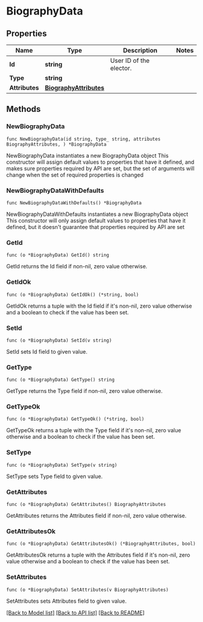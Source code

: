 # BiographyData

## Properties

Name | Type | Description | Notes
------------ | ------------- | ------------- | -------------
**Id** | **string** | User ID of the elector. | 
**Type** | **string** |  | 
**Attributes** | [**BiographyAttributes**](BiographyAttributes.md) |  | 

## Methods

### NewBiographyData

`func NewBiographyData(id string, type_ string, attributes BiographyAttributes, ) *BiographyData`

NewBiographyData instantiates a new BiographyData object
This constructor will assign default values to properties that have it defined,
and makes sure properties required by API are set, but the set of arguments
will change when the set of required properties is changed

### NewBiographyDataWithDefaults

`func NewBiographyDataWithDefaults() *BiographyData`

NewBiographyDataWithDefaults instantiates a new BiographyData object
This constructor will only assign default values to properties that have it defined,
but it doesn't guarantee that properties required by API are set

### GetId

`func (o *BiographyData) GetId() string`

GetId returns the Id field if non-nil, zero value otherwise.

### GetIdOk

`func (o *BiographyData) GetIdOk() (*string, bool)`

GetIdOk returns a tuple with the Id field if it's non-nil, zero value otherwise
and a boolean to check if the value has been set.

### SetId

`func (o *BiographyData) SetId(v string)`

SetId sets Id field to given value.


### GetType

`func (o *BiographyData) GetType() string`

GetType returns the Type field if non-nil, zero value otherwise.

### GetTypeOk

`func (o *BiographyData) GetTypeOk() (*string, bool)`

GetTypeOk returns a tuple with the Type field if it's non-nil, zero value otherwise
and a boolean to check if the value has been set.

### SetType

`func (o *BiographyData) SetType(v string)`

SetType sets Type field to given value.


### GetAttributes

`func (o *BiographyData) GetAttributes() BiographyAttributes`

GetAttributes returns the Attributes field if non-nil, zero value otherwise.

### GetAttributesOk

`func (o *BiographyData) GetAttributesOk() (*BiographyAttributes, bool)`

GetAttributesOk returns a tuple with the Attributes field if it's non-nil, zero value otherwise
and a boolean to check if the value has been set.

### SetAttributes

`func (o *BiographyData) SetAttributes(v BiographyAttributes)`

SetAttributes sets Attributes field to given value.



[[Back to Model list]](../README.md#documentation-for-models) [[Back to API list]](../README.md#documentation-for-api-endpoints) [[Back to README]](../README.md)


